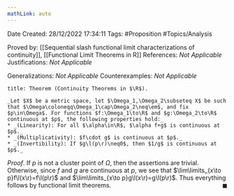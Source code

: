 ```yaml
---
mathLink: auto
---
```


<div class="topSpace"></div>

Date Created: 28/12/2022 17:34:11
Tags: #Proposition #Topics/Analysis

Proved by: [[Sequential slash functional limit characterizations of continuity]], [[Functional Limit Theorems in R]]
References: _Not Applicable_
Justifications: _Not Applicable_

Generalizations: _Not Applicable_
Counterexamples: _Not Applicable_

``` ad-Theorem
title: Theorem (Continuity Theorems in $\R$).

_Let $X$ be a metric space, let $\Omega_1,\Omega_2\subseteq X$ be such that $\Omega\coloneqq\Omega_1\cap\Omega_2\neq\em$, and fix $p\in\Omega$. For functions $f:\Omega_1\to\R$ and $g:\Omega_2\to\R$ continuous at $p$, the following properties hold:_
* _(Linearity): For all $\alpha\in\R$, $\alpha f+g$ is continuous at $p$._
* _(Multiplicativity): $f\cdot g$ is continuous at $p$._
* _(Invertibility): If $g\l(p\r)\neq0$, then $1/g$ is continuous at $p$._

```

_Proof_. If $p$ is not a cluster point of $\Omega$, then the assertions are trivial. Otherwise, since $f$ and $g$ are continuous at $p$, we see that $\lim\limits_{x\to p}f\l(x\r)=f\l(p\r)$ and $\lim\limits_{x\to p}g\l(x\r)=g\l(p\r)$. Thus everything follows by functional limit theorems.<span style="float:right;">$\blacksquare$</span>
